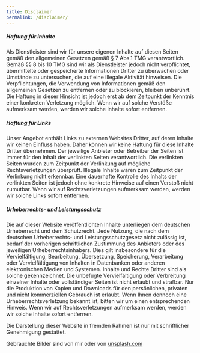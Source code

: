 ```yaml
---
title: Disclaimer
permalink: /disclaimer/
---
```


##### Haftung für Inhalte
Als Dienstleister sind wir für unsere eigenen Inhalte auf diesen Seiten gemäß den allgemeinen Gesetzen gemäß § 7 Abs.1 TMG verantwortlich. Gemäß §§ 8 bis 10 TMG sind wir als Dienstleister jedoch nicht verpflichtet, übermittelte oder gespeicherte Informationen Dritter zu überwachen oder Umstände zu untersuchen, die auf eine illegale Aktivität hinweisen. Die Verpflichtungen, die Verwendung von Informationen gemäß den allgemeinen Gesetzen zu entfernen oder zu blockieren, bleiben unberührt. Die Haftung in dieser Hinsicht ist jedoch erst ab dem Zeitpunkt der Kenntnis einer konkreten Verletzung möglich. Wenn wir auf solche Verstöße aufmerksam werden, werden wir solche Inhalte sofort entfernen.

##### Haftung für Links
Unser Angebot enthält Links zu externen Websites Dritter, auf deren Inhalte wir keinen Einfluss haben. Daher können wir keine Haftung für diese Inhalte Dritter übernehmen. Der jeweilige Anbieter oder Betreiber der Seiten ist immer für den Inhalt der verlinkten Seiten verantwortlich. Die verlinkten Seiten wurden zum Zeitpunkt der Verlinkung auf mögliche Rechtsverletzungen überprüft. Illegale Inhalte waren zum Zeitpunkt der Verlinkung nicht erkennbar. Eine dauerhafte Kontrolle des Inhalts der verlinkten Seiten ist jedoch ohne konkrete Hinweise auf einen Verstoß nicht zumutbar. Wenn wir auf Rechtsverletzungen aufmerksam werden, werden wir solche Links sofort entfernen.

##### Urheberrechts- und Leistungsschutz
Die auf dieser Website veröffentlichten Inhalte unterliegen dem deutschen Urheberrecht und dem Schutzrecht. Jede Nutzung, die nach dem deutschen Urheberrechts- und Leistungsschutzgesetz nicht zulässig ist, bedarf der vorherigen schriftlichen Zustimmung des Anbieters oder des jeweiligen Urheberrechtsinhabers. Dies gilt insbesondere für die Vervielfältigung, Bearbeitung, Übersetzung, Speicherung, Verarbeitung oder Vervielfältigung von Inhalten in Datenbanken oder anderen elektronischen Medien und Systemen. Inhalte und Rechte Dritter sind als solche gekennzeichnet. Die unbefugte Vervielfältigung oder Verbreitung einzelner Inhalte oder vollständiger Seiten ist nicht erlaubt und strafbar. Nur die Produktion von Kopien und Downloads für den persönlichen, privaten und nicht kommerziellen Gebrauch ist erlaubt. Wenn Ihnen dennoch eine Urheberrechtsverletzung bekannt ist, bitten wir um einen entsprechenden Hinweis. Wenn wir auf Rechtsverletzungen aufmerksam werden, werden wir solche Inhalte sofort entfernen.

Die Darstellung dieser Website in fremden Rahmen ist nur mit schriftlicher Genehmigung gestattet.

Gebrauchte Bilder sind von mir oder von [unsplash.com](http://unsplash.com)